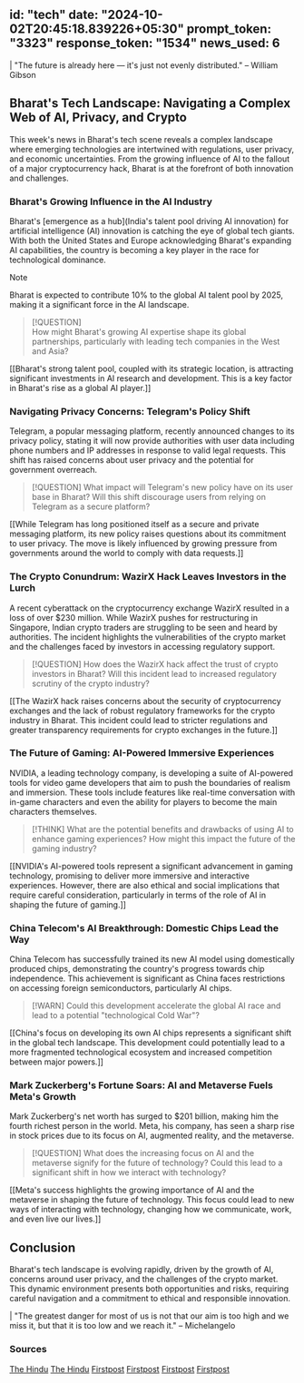
id: "tech"
date: "2024-10-02T20:45:18.839226+05:30"
prompt_token: "3323"
response_token: "1534"
news_used: 6
------
| "The future is already here — it's just not evenly distributed." – William Gibson

## Bharat's Tech Landscape: Navigating a Complex Web of AI, Privacy, and Crypto

This week's news in Bharat's tech scene reveals a complex landscape where emerging technologies are intertwined with regulations, user privacy, and economic uncertainties. From the growing influence of AI to the fallout of a major cryptocurrency hack, Bharat is at the forefront of both innovation and challenges.

### Bharat's Growing Influence in the AI Industry

Bharat's [emergence as a hub](India's talent pool driving AI innovation) for artificial intelligence (AI) innovation is catching the eye of global tech giants. With both the United States and Europe acknowledging Bharat's expanding AI capabilities, the country is becoming a key player in the race for technological dominance. 

> [!NOTE]  
> Bharat is expected to contribute 10% to the global AI talent pool by 2025, making it a significant force in the AI landscape.

> [!QUESTION]  
> How might Bharat's growing AI expertise shape its global partnerships, particularly with leading tech companies in the West and Asia?

[[Bharat's strong talent pool, coupled with its strategic location, is attracting significant investments in AI research and development. This is a key factor in Bharat's rise as a global AI player.]]

### Navigating Privacy Concerns: Telegram's Policy Shift

Telegram, a popular messaging platform, recently announced changes to its privacy policy, stating it will now provide authorities with user data including phone numbers and IP addresses in response to valid legal requests. This shift has raised concerns about user privacy and the potential for government overreach.

> [!QUESTION] 
> What impact will Telegram's new policy have on its user base in Bharat? Will this shift discourage users from relying on Telegram as a secure platform?

[[While Telegram has long positioned itself as a secure and private messaging platform, its new policy raises questions about its commitment to user privacy. The move is likely influenced by growing pressure from governments around the world to comply with data requests.]]

### The Crypto Conundrum: WazirX Hack Leaves Investors in the Lurch

A recent cyberattack on the cryptocurrency exchange WazirX resulted in a loss of over $230 million. While WazirX pushes for restructuring in Singapore, Indian crypto traders are struggling to be seen and heard by authorities. The incident highlights the vulnerabilities of the crypto market and the challenges faced by investors in accessing regulatory support.

> [!QUESTION]
> How does the WazirX hack affect the trust of crypto investors in Bharat? Will this incident lead to increased regulatory scrutiny of the crypto industry?

[[The WazirX hack raises concerns about the security of cryptocurrency exchanges and the lack of robust regulatory frameworks for the crypto industry in Bharat. This incident could lead to stricter regulations and greater transparency requirements for crypto exchanges in the future.]]

### The Future of Gaming: AI-Powered Immersive Experiences

NVIDIA, a leading technology company, is developing a suite of AI-powered tools for video game developers that aim to push the boundaries of realism and immersion. These tools include features like real-time conversation with in-game characters and even the ability for players to become the main characters themselves.

> [!THINK]
> What are the potential benefits and drawbacks of using AI to enhance gaming experiences? How might this impact the future of the gaming industry?

[[NVIDIA's AI-powered tools represent a significant advancement in gaming technology, promising to deliver more immersive and interactive experiences. However, there are also ethical and social implications that require careful consideration, particularly in terms of the role of AI in shaping the future of gaming.]]

### China Telecom's AI Breakthrough: Domestic Chips Lead the Way

China Telecom has successfully trained its new AI model using domestically produced chips, demonstrating the country's progress towards chip independence. This achievement is significant as China faces restrictions on accessing foreign semiconductors, particularly AI chips.

> [!WARN]
> Could this development accelerate the global AI race and lead to a potential "technological Cold War"?

[[China's focus on developing its own AI chips represents a significant shift in the global tech landscape. This development could potentially lead to a more fragmented technological ecosystem and increased competition between major powers.]]

### Mark Zuckerberg's Fortune Soars: AI and Metaverse Fuels Meta's Growth

Mark Zuckerberg's net worth has surged to $201 billion, making him the fourth richest person in the world. Meta, his company, has seen a sharp rise in stock prices due to its focus on AI, augmented reality, and the metaverse.

> [!QUESTION]
> What does the increasing focus on AI and the metaverse signify for the future of technology? Could this lead to a significant shift in how we interact with technology?

[[Meta's success highlights the growing importance of AI and the metaverse in shaping the future of technology. This focus could lead to new ways of interacting with technology, changing how we communicate, work, and even live our lives.]]


## Conclusion

Bharat's tech landscape is evolving rapidly, driven by the growth of AI, concerns around user privacy, and the challenges of the crypto market. This dynamic environment presents both opportunities and risks, requiring careful navigation and a commitment to ethical and responsible innovation. 

| "The greatest danger for most of us is not that our aim is too high and we miss it, but that it is too low and we reach it." – Michelangelo

### Sources

[The Hindu](https://www.thehindu.com/sci-tech/technology/how-has-telegram-changed-its-stance-on-content-moderation-policy/article68705225.ece)
[The Hindu](https://www.thehindu.com/sci-tech/technology/how-badly-was-the-indian-crypto-investor-community-hit-by-the-230-million-wazirx-hack/article68704794.ece)
[Firstpost](https://www.firstpost.com/tech/how-nvidia-plans-to-use-ai-to-make-video-games-of-the-future-unbelievably-real-and-immersive-13821135.html)
[Firstpost](https://www.firstpost.com/tech/china-telecom-says-their-new-ai-model-was-trained-using-china-made-huawei-ai-chips-13821026.html)
[Firstpost](https://www.firstpost.com/tech/x-now-worth-less-than-1-4th-of-what-elon-musk-paid-for-it-analysts-believe-it-to-be-worth-less-than-10bn-13820980.html)
[Firstpost](https://www.firstpost.com/tech/mark-zuckerberg-becomes-the-4th-richest-person-in-the-world-as-ai-metaverse-push-meta-stock-13820975.html) 

